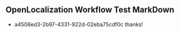 ## OpenLocalization Workflow Test MarkDown
* a4508ed3-2b97-4331-922d-02eba75cdf0c thanks!

<!--HONumber=Aug16_HO1-->


